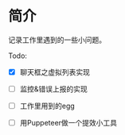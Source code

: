 # 简介

记录工作里遇到的一些小问题。

Todo:

- [x] 聊天框之虚拟列表实现
- [ ] 监控&错误上报的实现
- [ ] 工作里用到的egg
- [ ] 用Puppeteer做一个提效小工具


